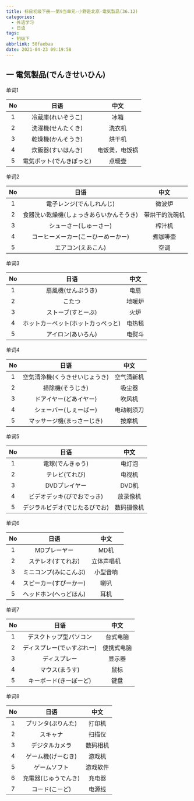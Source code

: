 ```yaml
---
title: 标日初级下册——第9当单元-小野赴北京-電気製品(36.12)
categories:
  - 外语学习
  - 日语
tags:
  - 初级下
abbrlink: 50faebaa
date: 2021-04-23 09:19:58
---
```

## 一 電気製品(でんきせいひん)

单词1

|  No  |           日语           |      中文      |
| :--: | :----------------------: | :------------: |
|  1   |    冷蔵庫(れいぞうこ)    |      冰箱      |
|  2   |    洗濯機(せんたくき)    |     洗衣机     |
|  3   |    乾燥機(かんそうき)    |     烘干机     |
|  4   |    炊飯器(すいはんき)    | 电饭煲，电饭锅 |
|  5   | 電気ポット(でんきぽっと) |     点暖壶     |

<!--more-->

单词2

|  No  |                   日语                   |      中文      |
| :--: | :--------------------------------------: | :------------: |
|  1   |         電子レンジ(でんしれんじ)         |     微波炉     |
|  2   | 食器洗い乾燥機(しょっきあらいかんそうき) | 带烘干的洗碗机 |
|  3   |          シューさー(しゅーさー)          |     榨汁机     |
|  4   |    コーヒーメーカー(こーひーめーかー)    |    煮咖啡壶    |
|  5   |            エアコン(えあこん)            |      空调      |

单词3

|  No  |                日语                |  中文  |
| :--: | :--------------------------------: | :----: |
|  1   |         扇風機(せんぷうき)         |  电扇  |
|  2   |               こたつ               | 地暖炉 |
|  3   |         ストーブ(すとーぶ)         |  火炉  |
|  4   | ホットカーペット(ホットカっぺっと) | 电热毯 |
|  5   |         アイロン(あいろん)         | 电熨斗 |

单词4

|  No  |              日语              |    中文    |
| :--: | :----------------------------: | :--------: |
|  1   | 空気清浄機(くうきせいじょうき) | 空气清新机 |
|  2   |        掃除機(そうじき)        |   吸尘器   |
|  3   |     ドアイヤー(どあイヤー)     |   吹风机   |
|  4   |     シェーバー(しぇーばー)     | 电动剃须刀 |
|  5   |   マッサージ機(まっさーじき)   |   按摩机   |

单词5

|  No  |              日语              |    中文    |
| :--: | :----------------------------: | :--------: |
|  1   |        電球(でんきゅう)        |   电灯泡   |
|  2   |         テレビ(てれび)         |   电视机   |
|  3   |         DVDプレイヤー          |   DVD机    |
|  4   |   ビデオデッキ(びでおでっき)   |  放录像机  |
|  5   | デジラルビデオ(でじたるびでお) | 数码摄像机 |

单词6

|  No  |          日语          |    中文    |
| :--: | :--------------------: | :--------: |
|  1   |      MDプレーヤー      |    MD机    |
|  2   |   ステレオ(すてれお)   | 立体声唱机 |
|  3   | ミニコンプ(みにこんぷ) |  小型音响  |
|  4   | スピーカー(すぴーかー) |    喇叭    |
|  5   | ヘッドホン(へっどほん) |    耳机    |

单词7

|  No  |            日语            |    中文    |
| :--: | :------------------------: | :--------: |
|  1   |   デスクトップ型パソコン   |  台式电脑  |
|  2   | ディスプレー(でぃすぷれー) | 便携式电脑 |
|  3   |        ディスプレー        |   显示器   |
|  4   |       マウス(まうす)       |    鼠标    |
|  5   |   キーボード(きーぼーど)   |    键盘    |

单词8

|  No  |         日语         |   中文   |
| :--: | :------------------: | :------: |
|  1   |  プリンタ(ぷりんた)  |  打印机  |
|  2   |       スキャナ       |  扫描仪  |
|  3   |    デジタルカメラ    | 数码相机 |
|  4   |  ゲーム機(げーむき)  |  游戏机  |
|  5   |     ゲームソフト     | 游戏软件 |
|  6   | 充電器(じゅうでんき) |  充电器  |
|  7   |    コード(こーど)    |  电源线  |

